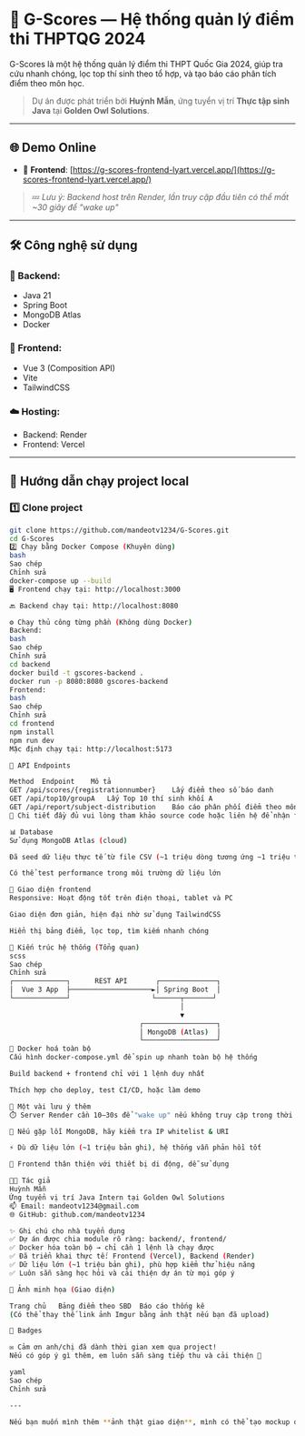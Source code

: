 # 🎯 G-Scores — Hệ thống quản lý điểm thi THPTQG 2024

G-Scores là một hệ thống quản lý điểm thi THPT Quốc Gia 2024, giúp tra cứu nhanh chóng, lọc top thí sinh theo tổ hợp, và tạo báo cáo phân tích điểm theo môn học.

> Dự án được phát triển bởi **Huỳnh Mẫn**, ứng tuyển vị trí **Thực tập sinh Java** tại **Golden Owl Solutions**.

---

## 🌐 Demo Online

- 🔗 **Frontend**: [https://g-scores-frontend-lyart.vercel.app/](https://g-scores-frontend-lyart.vercel.app/)

> 💤 *Lưu ý: Backend host trên Render, lần truy cập đầu tiên có thể mất ~30 giây để "wake up"*

---

## 🛠️ Công nghệ sử dụng

### 🔧 Backend:
- Java 21
- Spring Boot
- MongoDB Atlas
- Docker

### 🎨 Frontend:
- Vue 3 (Composition API)
- Vite
- TailwindCSS

### ☁️ Hosting:
- Backend: Render
- Frontend: Vercel

---

## 🚀 Hướng dẫn chạy project local

### 1️⃣ Clone project
```bash
git clone https://github.com/mandeotv1234/G-Scores.git
cd G-Scores
2️⃣ Chạy bằng Docker Compose (Khuyên dùng)
bash
Sao chép
Chỉnh sửa
docker-compose up --build
🖥️ Frontend chạy tại: http://localhost:3000

🔙 Backend chạy tại: http://localhost:8080

⚙️ Chạy thủ công từng phần (Không dùng Docker)
Backend:
bash
Sao chép
Chỉnh sửa
cd backend
docker build -t gscores-backend .
docker run -p 8080:8080 gscores-backend
Frontend:
bash
Sao chép
Chỉnh sửa
cd frontend
npm install
npm run dev
Mặc định chạy tại: http://localhost:5173

📄 API Endpoints

Method	Endpoint	Mô tả
GET	/api/scores/{registrationnumber}	Lấy điểm theo số báo danh
GET	/api/top10/groupA	Lấy Top 10 thí sinh khối A
GET	/api/report/subject-distribution	Báo cáo phân phối điểm theo môn
📘 Chi tiết đầy đủ vui lòng tham khảo source code hoặc liên hệ để nhận file Swagger JSON.

📊 Database
Sử dụng MongoDB Atlas (cloud)

Đã seed dữ liệu thực tế từ file CSV (~1 triệu dòng tương ứng ~1 triệu thí sinh)

Có thể test performance trong môi trường dữ liệu lớn

📱 Giao diện frontend
Responsive: Hoạt động tốt trên điện thoại, tablet và PC

Giao diện đơn giản, hiện đại nhờ sử dụng TailwindCSS

Hiển thị bảng điểm, lọc top, tìm kiếm nhanh chóng

🧠 Kiến trúc hệ thống (Tổng quan)
scss
Sao chép
Chỉnh sửa
┌─────────────┐      REST API       ┌──────────────┐
│  Vue 3 App  ├────────────────────►│ Spring Boot  │
└─────────────┘                    └──────┬───────┘
                                          │
                                          ▼
                                ┌──────────────────┐
                                │ MongoDB (Atlas)  │
                                └──────────────────┘
🐳 Docker hoá toàn bộ
Cấu hình docker-compose.yml để spin up nhanh toàn bộ hệ thống

Build backend + frontend chỉ với 1 lệnh duy nhất

Thích hợp cho deploy, test CI/CD, hoặc làm demo

📝 Một vài lưu ý thêm
⏱️ Server Render cần 10–30s để "wake up" nếu không truy cập trong thời gian dài

🔐 Nếu gặp lỗi MongoDB, hãy kiểm tra IP whitelist & URI

⚡ Dù dữ liệu lớn (~1 triệu bản ghi), hệ thống vẫn phản hồi tốt

📱 Frontend thân thiện với thiết bị di động, dễ sử dụng

👨‍💻 Tác giả
Huỳnh Mẫn
Ứng tuyển vị trí Java Intern tại Golden Owl Solutions
📫 Email: mandeotv1234@gmail.com
🌐 GitHub: github.com/mandeotv1234

✨ Ghi chú cho nhà tuyển dụng
✅ Dự án được chia module rõ ràng: backend/, frontend/
✅ Docker hóa toàn bộ → chỉ cần 1 lệnh là chạy được
✅ Đã triển khai thực tế: Frontend (Vercel), Backend (Render)
✅ Dữ liệu lớn (~1 triệu bản ghi), phù hợp kiểm thử hiệu năng
✅ Luôn sẵn sàng học hỏi và cải thiện dự án từ mọi góp ý

📸 Ảnh minh họa (Giao diện)

Trang chủ	Bảng điểm theo SBD	Báo cáo thống kê
(Có thể thay thế link ảnh Imgur bằng ảnh thật nếu bạn đã upload)

🏅 Badges

✉️ Cảm ơn anh/chị đã dành thời gian xem qua project!
Nếu có góp ý gì thêm, em luôn sẵn sàng tiếp thu và cải thiện 💪

yaml
Sao chép
Chỉnh sửa

---

Nếu bạn muốn mình thêm **ảnh thật giao diện**, mình có thể tạo mockup demo hoặc hỗ trợ upload ảnh và thêm vào đúng chỗ
